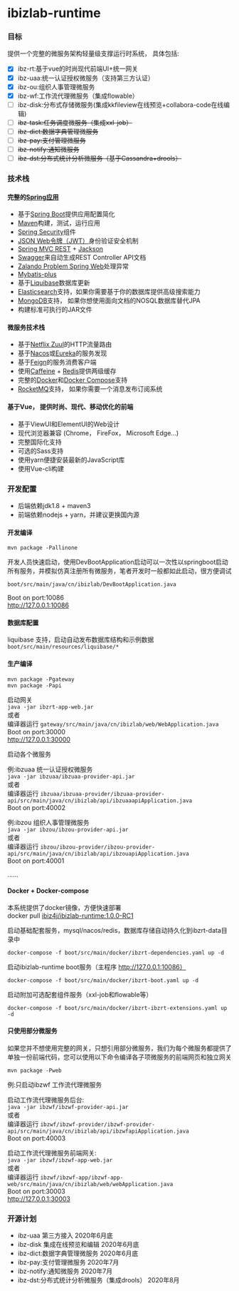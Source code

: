 # **ibizlab-runtime**

### 目标
提供一个完整的微服务架构轻量级支撑运行时系统， 具体包括:

- [x]  ibz-rt:基于vue的时尚现代前端UI+统一网关
- [x]  ibz-uaa:统一认证授权微服务（支持第三方认证）  
- [x]  ibz-ou:组织人事管理微服务  
- [x]  ibz-wf:工作流代理微服务（集成flowable） 
- [ ]  ibz-disk:分布式存储微服务(集成kkfileview在线预览+collabora-code在线编辑)  
- [ ]  ~~ibz-task:任务调度微服务（集成xxl-job）~~  
- [ ]  ~~ibz-dict:数据字典管理微服务~~  
- [ ]  ~~ibz-pay:支付管理微服务~~  
- [ ]  ~~ibz-notify:通知微服务~~  
- [ ]  ~~ibz-dst:分布式统计分析微服务（基于Cassandra+drools）~~  

### 技术栈
#### 完整的[Spring应用](https://spring.io/)
* 基于[Spring Boot](https://projects.spring.io/spring-boot/)提供应用配置简化
* [Maven](https://maven.apache.org/)构建，测试，运行应用
* [Spring Security](https://docs.spring.io/spring-security/site/index.html)组件
* [JSON Web令牌（JWT）](https://jwt.io/)身份验证安全机制
* [Spring MVC REST](https://spring.io/guides/gs/rest-service/) + [Jackson](https://github.com/FasterXML/jackson)
* [Swagger](https://swagger.io/)来自动生成REST Controller API文档
* [Zalando Problem Spring Web](https://github.com/zalando/problem-spring-web)处理异常
* [Mybatis-plus](https://mp.baomidou.com/)
* 基于[Liquibase](http://www.liquibase.org/)数据库更新
* [Elasticsearch](https://github.com/elastic/elasticsearch)支持，如果你需要基于你的数据库提供高级搜索能力
* [MongoDB](https://www.mongodb.org/)支持， 如果你想使用面向文档的NOSQL数据库替代JPA
* 构建标准可执行的JAR文件

#### 微服务技术栈

* 基于[Netflix Zuul](https://github.com/Netflix/zuul)的HTTP流量路由
* 基于[Nacos](https://nacos.io/zh-cn/index.html)或[Eureka](https://github.com/Netflix/eureka)的服务发现
* 基于[Feign](https://github.com/OpenFeign/feign)的服务消费客户端
* 使用[Caffeine](https://github.com/ben-manes/caffeine) + [Redis](https://redis.io/)提供两级缓存
* 完整的[Docker](https://www.docker.com/)和[Docker Compose](https://github.com/docker/compose)支持
* [RocketMQ](http://rocketmq.apache.org/)支持， 如果你需要一个消息发布订阅系统

#### 基于Vue， 提供时尚、现代、移动优化的前端
* 基于ViewUI和ElementUI的Web设计
* 现代浏览器兼容 (Chrome， FireFox， Microsoft Edge…)
* 完整国际化支持
* 可选的Sass支持
* 使用yarn便捷安装最新的JavaScript库
* 使用Vue-cli构建

### 开发配置

* 后端依赖jdk1.8 + maven3  
* 前端依赖nodejs + yarn，并建议更换国内源

#### 开发编译
```
mvn package -Pallinone
```

开发人员快速启动，使用DevBootApplication启动可以一次性以springboot启动所有服务，并模拟仿真注册所有微服务，笔者开发时一般都如此启动，很方便调试

`boot/src/main/java/cn/ibizlab/DevBootApplication.java`

Boot on port:10086  
http://127.0.0.1:10086  

#### 数据库配置
liquibase 支持，启动自动发布数据库结构和示例数据   
`boot/src/main/resources/liquibase/*`  

#### 生产编译
```
mvn package -Pgateway
mvn package -Papi
```

启动网关  
`java -jar ibzrt-app-web.jar`  
或者  
编译器运行 `gateway/src/main/java/cn/ibizlab/web/WebApplication.java`  
Boot on port:30000  
http://127.0.0.1:30000

启动各个微服务  

例:ibzuaa 统一认证授权微服务  
`java -jar ibzuaa/ibzuaa-provider-api.jar`  
或者  
编译器运行 `ibzuaa/ibzuaa-provider/ibzuaa-provider-api/src/main/java/cn/ibizlab/api/ibzuaaapiApplication.java`  
Boot on port:40002  

例:ibzou 组织人事管理微服务   
`java -jar ibzou/ibzou-provider-api.jar`  
或者  
编译器运行 `ibzou/ibzou-provider/ibzou-provider-api/src/main/java/cn/ibizlab/api/ibzouapiApplication.java`  
Boot on port:40001  

......   

#### Docker + Docker-compose

本系统提供了docker镜像，方便快速部署  
docker pull [ibiz4j/ibizlab-runtime:1.0.0-RC1](https://hub.docker.com/repository/docker/ibiz4j/ibizlab-runtime) 

启动基础配套服务，mysql/nacos/redis，数据库存储自动持久化到ibzrt-data目录中  
```
docker-compose -f boot/src/main/docker/ibzrt-dependencies.yaml up -d
```

启动ibizlab-runtime boot服务（主程序 http://127.0.0.1:10086）  
```
docker-compose -f boot/src/main/docker/ibzrt-boot.yaml up -d
```

启动附加可选配套组件服务（xxl-job和flowable等）
```
docker-compose -f boot/src/main/docker/ibzrt-ibzrt-extensions.yaml up -d
```

#### 只使用部分微服务

如果您并不想使用完整的网关，只想引用部分微服务，我们为每个微服务都提供了单独一份前端代码，您可以使用以下命令编译各子项微服务的前端网页和独立网关

```
mvn package -Pweb
```

例:只启动ibzwf 工作流代理微服务  

启动工作流代理微服务后台:   
`java -jar ibzwf/ibzwf-provider-api.jar`  
或者  
编译器运行 `ibzwf/ibzwf-provider/ibzwf-provider-api/src/main/java/cn/ibizlab/api/ibzwfapiApplication.java`  
Boot on port:40003  

启动工作流代理微服务前端网关:  
`java -jar ibzwf/ibzwf-app-web.jar`  
或者  
编译器运行 `ibzwf/ibzwf-app/ibzwf-app-web/src/main/java/cn/ibizlab/web/webApplication.java`  
Boot on port:30003  
http://127.0.0.1:30003 

### 开源计划
* ibz-uaa 第三方接入  2020年6月底
* ibz-disk 集成在线预览和编辑  2020年6月底
* ibz-dict:数据字典管理微服务  2020年6月底
* ibz-pay:支付管理微服务  2020年7月
* ibz-notify:通知微服务  2020年7月
* ibz-dst:分布式统计分析微服务（集成drools）  2020年8月